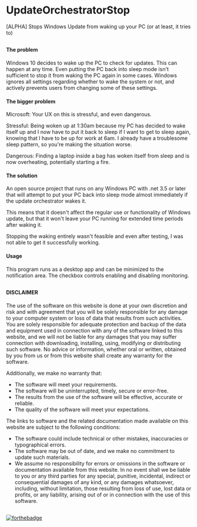﻿# UpdateOrchestratorStop
[ALPHA] Stops Windows Update from waking up your PC (or at least, it tries to)

##

#### The problem

Windows 10 decides to wake up the PC to check for updates. This can happen at any time. Even putting the PC back into sleep mode isn't sufficient to stop it from waking the PC again in some cases. Windows ignores all settings regarding whether to wake the system or not, and actively prevents users from changing some of these settings.

#### The bigger problem

Microsoft: Your UX on this is stressful, and even dangerous.

Stressful: Being woken up at 1:30am because my PC has decided to wake itself up and I now have to put it back to sleep if I want to get to sleep again, knowing that I have to be up for work at 6am. I already have a troublesome sleep pattern, so you're making the situation worse.

Dangerous: Finding a laptop inside a bag has woken itself from sleep and is now overheating, potentially starting a fire.

#### The solution
An open source project that runs on any Windows PC with .net 3.5 or later that will attempt to put your PC back into sleep mode almost immediately if the update orchestrator wakes it.

This means that it doesn't affect the regular use or functionality of Windows update, but that it won't leave your PC running for extended time periods after waking it.

Stopping the waking entirely wasn't feasible and even after testing, I was not able to get it successfully working.

#### Usage
This program runs as a desktop app and can be minimized to the notification area. The checkbox controls enabling and disabling monitoring.

##

#### DISCLAIMER

The use of the software on this website is done at your own discretion and risk and with agreement that you will be solely responsible for any damage to your computer system or loss of data that results from such activities. You are solely responsible for adequate protection and backup of the data and equipment used in connection with any of the software linked to this website, and we will not be liable for any damages that you may suffer connection with downloading, installing, using, modifying or distributing such software. No advice or information, whether oral or written, obtained by you from us or from this website shall create any warranty for the software.

Additionally, we make no warranty that:

 - The software will meet your requirements.
 - The software will be uninterrupted, timely, secure or error-free.
 - The results from the use of the software will be effective, accurate or reliable.
 - The quality of the software will meet your expectations.
 
 
The links to software and the related documentation made available on this website are subject to the following conditions:

 - The software could include technical or other mistakes, inaccuracies or typographical errors.
 - The software may be out of date, and we make no commitment to update such materials.
 - We assume no responsibility for errors or omissions in the software or documentation available from this website.
In no event shall we be liable to you or any third parties for any special, punitive, incidental, indirect or consequential damages of any kind, or any damages whatsoever, including, without limitation, those resulting from loss of use, lost data or profits, or any liability, arising out of or in connection with the use of this software.

##

[![forthebadge](https://forthebadge.com/images/badges/built-with-resentment.svg)](https://forthebadge.com)
